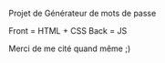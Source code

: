 Projet de Générateur de mots de passe

Front = HTML + CSS
Back  = JS

Merci de me cité quand même ;)